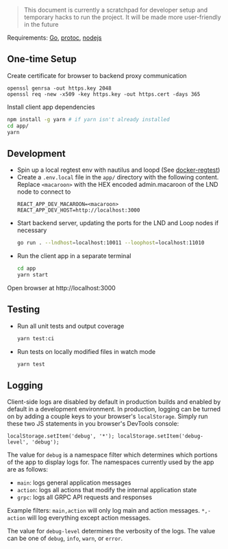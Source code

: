 > This document is currently a scratchpad for developer setup and temporary hacks to run the project. It will be made more user-friendly in the future

Requirements: [Go](https://golang.org/doc/install), [protoc](https://github.com/protocolbuffers/protobuf/releases), [nodejs](https://nodejs.org/en/download/)

## One-time Setup

Create certificate for browser to backend proxy communication

```
openssl genrsa -out https.key 2048
openssl req -new -x509 -key https.key -out https.cert -days 365
```

Install client app dependencies

```sh
npm install -g yarn # if yarn isn't already installed
cd app/
yarn
```

## Development

- Spin up a local regtest env with nautilus and loopd (See [docker-regtest](https://github.com/lightninglabs/dev-resources/tree/master/docker-regtest))
- Create a `.env.local` file in the `app/` directory with the following content. Replace `<macaroon>` with the HEX encoded admin.macaroon of the LND node to connect to
  ```
  REACT_APP_DEV_MACAROON=<macaroon>
  REACT_APP_DEV_HOST=http://localhost:3000
  ```
- Start backend server, updating the ports for the LND and Loop nodes if necessary
  ```sh
  go run . --lndhost=localhost:10011 --loophost=localhost:11010
  ```
- Run the client app in a separate terminal
  ```sh
  cd app
  yarn start
  ```

Open browser at http://localhost:3000

## Testing

- Run all unit tests and output coverage
  ```sh
  yarn test:ci
  ```
- Run tests on locally modified files in watch mode
  ```sh
  yarn test
  ```

## Logging

Client-side logs are disabled by default in production builds and enabled by default in a development environment. In production, logging can be turned on by adding a couple keys to your browser's `localStorage`. Simply run these two JS statements in you browser's DevTools console:

```
localStorage.setItem('debug', '*'); localStorage.setItem('debug-level', 'debug');
```

The value for `debug` is a namespace filter which determines which portions of the app to display logs for. The namespaces currently used by the app are as follows:

- `main`: logs general application messages
- `action`: logs all actions that modify the internal application state
- `grpc`: logs all GRPC API requests and responses

Example filters: `main,action` will only log main and action messages. `*,-action` will log everything except action messages.

The value for `debug-level` determines the verbosity of the logs. The value can be one of `debug`, `info`, `warn`, or `error`.
